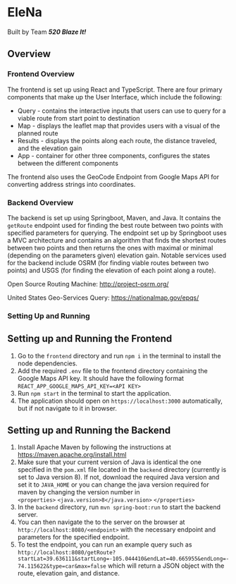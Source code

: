 # EleNa

Built by Team ***520 Blaze It!***

## Overview

### Frontend Overview

The frontend is set up using React and TypeScript. There are four primary components that make up the User Interface, which include the following:

- Query - contains the interactive inputs that users can use to query for a viable route from start point to destination
- Map - displays the leaflet map that provides users with a visual of the planned route
- Results - displays the points along each route, the distance traveled, and the elevation gain
- App - container for other three components, configures the states between the different components

The frontend also uses the GeoCode Endpoint from Google Maps API for converting address strings into coordinates.

### Backend Overview

The backend is set up using Springboot, Maven, and Java. It contains the `getRoute` endpoint used for finding the best route between two points with specified parameters for querying. The endpoint set up by Springboot uses a MVC architecture and contains an algorithm that finds the shortest routes between two points and then returns the ones with maximal or minimal (depending on the parameters given) elevation gain. Notable services used for the backend include OSRM (for finding viable routes between two points) and USGS (for finding the elevation of each point along a route).

Open Source Routing Machine: <http://project-osrm.org/>

United States Geo-Services Query: <https://nationalmap.gov/epqs/>

### Setting Up and Running

## Setting up and Running the Frontend

1. Go to the `frontend` directory and run `npm i` in the terminal to install the node dependencies.
2. Add the required `.env` file to the frontend directory containing the Google Maps API key. It should have the following format `REACT_APP_GOOGLE_MAPS_API_KEY=<API KEY>`
3. Run `npm start` in the terminal to start the application.
4. The application should open on `https://localhost:3000` automatically, but if not navigate to it in browser.

## Setting up and Running the Backend

1. Install Apache Maven by following the instructions at <https://maven.apache.org/install.html>
2. Make sure that your current version of Java is identical the one specified in the `pom.xml` file located in the `backend` directory (currently is set to Java version 8). If not, download the required Java version and set it to `JAVA_HOME` or you can change the java version required for maven by changing the version number in  
`<properties>`
    `<java.version>8</java.version>`
`</properties>`
3. In the `backend` directory, run `mvn spring-boot:run` to start the backend server.
4. You can then navigate the to the server on the browser at `http://localhost:8080/<endpoint>` with the necessary endpoint and parameters for the specified endpoint.
5. To test the endpoint, you can run an example query such as `http://localhost:8080/getRoute?startLat=39.636111&startLong=-105.044410&endLat=40.665955&endLong=-74.115622&type=car&max=false` which will return a JSON object with the route, elevation gain, and distance.
